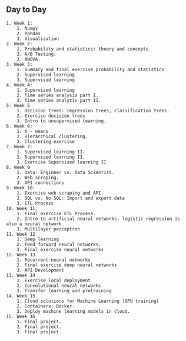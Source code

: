 ## Day to Day

    1. Week 1:
        1. Numpy
        2. Pandas
        3. Visualization
    2. Week 2:
        1. Probability and statistics: theory and concepts
        2. A/B Testing.
        3. ANOVA.
    3. Week 3:
        1. Summary and final exercise probability and statistics
        2. Supervised learning
        3. Supervised learning
    4. Week 4:
        1. Supervised learning
        2. Time series analysis part I.
        3. Time series analytis part II.
    5. Week 5
        1. Decision trees: regression trees, classification trees.
        2. Exercise decision trees
        3. Intro to unsupervised learning.
    6. Week 6:
        1. K - means
        2. Hierarchical clustering.
        3. Clustering exercise
    7. Week 7:
        1. Supervised learning II.
        2. Supervised learning II.
        3. Exercise Supervised learning II
    8. Week 9
        1. Data: Engineer vs. Data Scientist.
        2. Web scraping.
        3. API connections
    9. Week 10:
        1. Exercise web scraping and API.
        2. SQL vs. No SQL: Import and export data
        3. ETL Process
    10. Week 11:
        1. Final exercise ETL Process.
        2. Intro to artificial neural networks: logistic regression is also a neural network
        3. Multilayer perceptron
    11. Week 12
        1. Deep learning
        2. Feed forward neural networks.
        3. Final exercise neural networks
    12. Week 13
        1. Recurrent neural networks
        2. Final exercise deep neural networks
        3. API Development
    13. Week 14
        1. Exercise local deployment
        2. Convolutional neural networks
        3. Transfer learning and pretraining
    14. Week 15
        1. Cloud solutions for Machine Learning (GPU training)
        2. Containers: Docker.
        3. Deploy machine learning models in cloud.
    15. Week 16
        1. Final project. 
        2. Final project. 
        3. Final project. 


